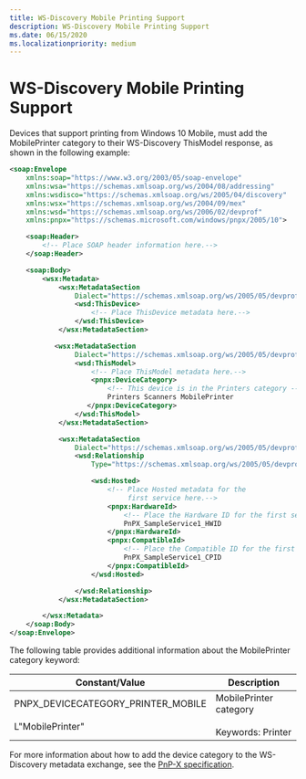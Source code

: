 ```yaml
---
title: WS-Discovery Mobile Printing Support
description: WS-Discovery Mobile Printing Support
ms.date: 06/15/2020
ms.localizationpriority: medium
---
```


# WS-Discovery Mobile Printing Support

Devices that support printing from Windows 10 Mobile, must add the MobilePrinter category to their WS-Discovery ThisModel response, as shown in the following example:

```xml
<soap:Envelope
    xmlns:soap="https://www.w3.org/2003/05/soap-envelope"
    xmlns:wsa="https://schemas.xmlsoap.org/ws/2004/08/addressing"
    xmlns:wsdisco="https://schemas.xmlsoap.org/ws/2005/04/discovery"
    xmlns:wsx="https://schemas.xmlsoap.org/ws/2004/09/mex"
    xmlns:wsd="https://schemas.xmlsoap.org/ws/2006/02/devprof"
    xmlns:pnpx="https://schemas.microsoft.com/windows/pnpx/2005/10">

    <soap:Header>
        <!-- Place SOAP header information here.-->
    </soap:Header>

    <soap:Body>
        <wsx:Metadata>
            <wsx:MetadataSection
                Dialect="https://schemas.xmlsoap.org/ws/2005/05/devprof/ThisDevice">
                <wsd:ThisDevice>
                    <!-- Place ThisDevice metadata here.-->
                </wsd:ThisDevice>
            </wsx:MetadataSection>

           <wsx:MetadataSection
                Dialect="https://schemas.xmlsoap.org/ws/2005/05/devprof/ThisModel">
                <wsd:ThisModel>
                    <!-- Place ThisModel metadata here.-->
                    <pnpx:DeviceCategory>
                        <!-- This device is in the Printers category -->
                        Printers Scanners MobilePrinter
                   </pnpx:DeviceCategory>
                </wsd:ThisModel>
            </wsx:MetadataSection>  

            <wsx:MetadataSection
                Dialect="https://schemas.xmlsoap.org/ws/2005/05/devprof/Relationship">
                <wsd:Relationship
                    Type="https://schemas.xmlsoap.org/ws/2005/05/devprof/host">

                    <wsd:Hosted>
                        <!-- Place Hosted metadata for the 
                             first service here.-->
                        <pnpx:HardwareId>
                            <!-- Place the Hardware ID for the first service here.-->
                            PnPX_SampleService1_HWID
                        </pnpx:HardwareId>
                        <pnpx:CompatibleId>
                            <!-- Place the Compatible ID for the first service here.-->
                            PnPX_SampleService1_CPID
                        </pnpx:CompatibleId>
                    </wsd:Hosted>

                </wsd:Relationship>
            </wsx:MetadataSection>

        </wsx:Metadata>
    </soap:Body>
</soap:Envelope>
```

The following table provides additional information about the MobilePrinter category keyword:

| Constant/Value | Description |
|--|--|
| PNPX_DEVICECATEGORY_PRINTER_MOBILE<br><br>L"MobilePrinter" | MobilePrinter category<br><br>Keywords: Printer |

For more information about how to add the device category to the WS-Discovery metadata exchange, see the [PnP-X specification](/previous-versions/gg463082(v=msdn.10)).
